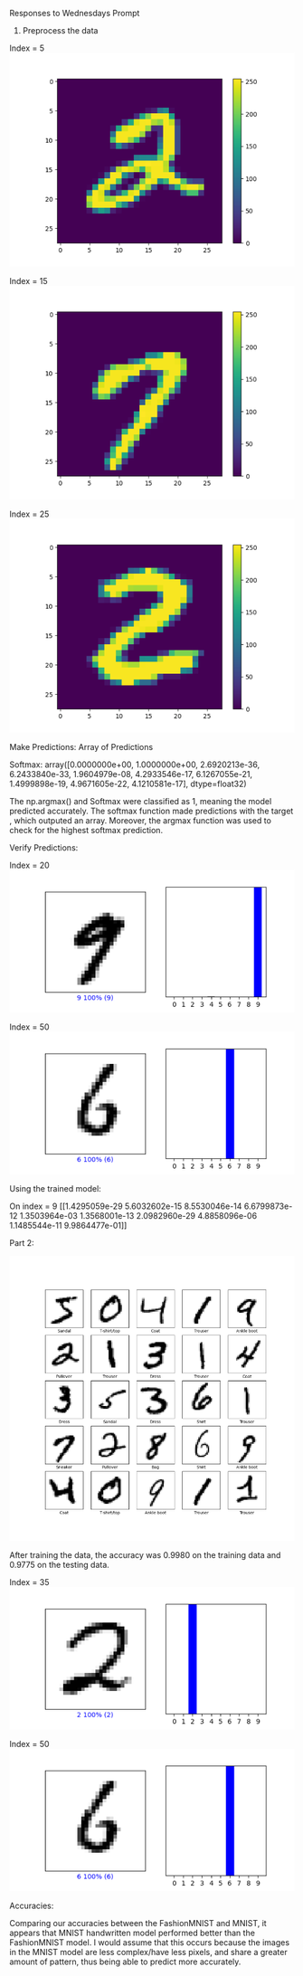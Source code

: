 Responses to Wednesdays Prompt

1) Preprocess the data 

Index = 5 
![img.png](img.png)

Index = 15
![img_1.png](img_1.png)

Index = 25
![img_2.png](img_2.png)

Make Predictions:
Array of Predictions

Softmax: array([0.0000000e+00, 1.0000000e+00, 2.6920213e-36, 6.2433840e-33,
1.9604979e-08, 4.2933546e-17, 6.1267055e-21, 1.4999898e-19,
4.9671605e-22, 4.1210581e-17], dtype=float32)

The np.argmax() and Softmax were classified as 1, meaning the model predicted accurately. The softmax function made predictions with the target , which outputed an array. Moreover, the argmax function was used to check for the highest softmax prediction.

Verify Predictions:

Index = 20
![img_3.png](img_3.png)

Index = 50
![img_4.png](img_4.png)

Using the trained model:

On index = 9
[[1.4295059e-29 5.6032602e-15 8.5530046e-14 6.6799873e-12 1.3503964e-03
1.3568001e-13 2.0982960e-29 4.8858096e-06 1.1485544e-11 9.9864477e-01]]



Part 2:

![img_5.png](img_5.png)

After training the data, the accuracy was
0.9980 on the training data and 0.9775 on the testing data.


Index = 35
![img_6.png](img_6.png)

Index = 50
![img_7.png](img_7.png)

Accuracies:

Comparing our accuracies between the FashionMNIST and MNIST, it appears that MNIST handwritten model performed better than the FashionMNIST model. I would assume that this occurs because the images in the MNIST model are less complex/have less pixels, and share a greater amount of pattern, thus being able to predict more accurately.
